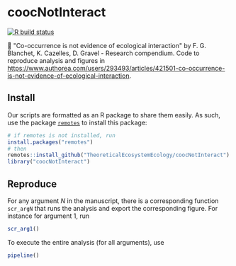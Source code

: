 # coocNotInteract
[![R build status](https://github.com/TheoreticalEcosystemEcology/coocNotInteract/workflows/R-CMD-check/badge.svg)](https://github.com/TheoreticalEcosystemEcology/coocNotInteract/actions)


:book: "Co-occurrence is not evidence of ecological interaction" by F. G. Blanchet, K. Cazelles, D. Gravel - Research compendium. Code to reproduce analysis and figures in <https://www.authorea.com/users/293493/articles/421501-co-occurrence-is-not-evidence-of-ecological-interaction>.


## Install

Our scripts are formatted as an R package to share them easily. As such, use
the package [`remotes`](https://CRAN.R-project.org/package=remotes) to install
this package:

```R
# if remotes is not installed, run
install.packages("remotes")
# then
remotes::install_github("TheoreticalEcosystemEcology/coocNotInteract")
library("coocNotInteract")
```

## Reproduce

For any argument *N* in the manuscript, there is a corresponding function `scr_argN` that runs the analysis and export the corresponding figure.
For instance for argument 1, run

```R
scr_arg1()
```

To execute the entire analysis (for all arguments), use

```R
pipeline()
```
